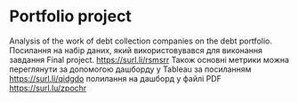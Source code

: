 # Portfolio project
Analysis of the work of debt collection companies on the debt portfolio.
Посилання на набір даних, який використовувався для виконання завдання Final project.
https://surl.li/rsmsrr
Також основні метрики можна переглянути за допомогою дашборду у Tableau за посиланням https://surl.li/qidgdo
полилання на дашборд у файлі PDF https://surl.lu/zpochr
